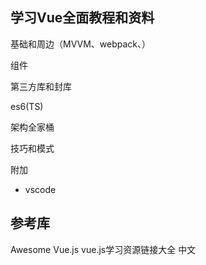 
## 学习Vue全面教程和资料

基础和周边（MVVM、webpack、）

组件 

第三方库和封库 

es6(TS)

架构全家桶

技巧和模式

附加
  - vscode


## 参考库 


Awesome Vue.js vue.js学习资源链接大全 中文
